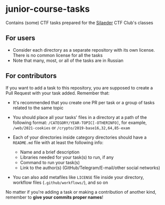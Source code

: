 # junior-course-tasks
Contains (some) CTF tasks prepared for the [Silaeder](https://vk.com/silaedr) CTF Club's classes

## For users

- Consider each directory as a separate repository with its own license. There is no common license for all the tasks
- Note that many, most, or all of the tasks are in Russian

## For contributors

If you want to add a task to this repository, you are supposed to create a Pull Request with your task added. Remember that:

- It's recommended that you create one PR per task or a group of tasks related to the same topic

- You should place all your tasks' files in a directory at a path of the following format: `/CATEGORY/YEAR-TOPIC[-OTHERINFO]`,
  for example, `/web/2021-cookies` or `/crypto/2019-base16,32,64,85-exam`
  
- Each of your directories inside category directories should have a `README.md` file with at least the following info:
  - Name and a brief description
  - Libraries needed for your task(s) to run, if any
  - Command to run your task(s)
  - Link to the author(s) (GitHub/Telegram/E-mail/other social networks)

- You can also add metafiles like `LICENSE` file inside your directory, workflow files (`.github/workflows/`), and so on

No matter if you're adding a task or making a contribution of another kind, remember to **give your commits proper names**!
